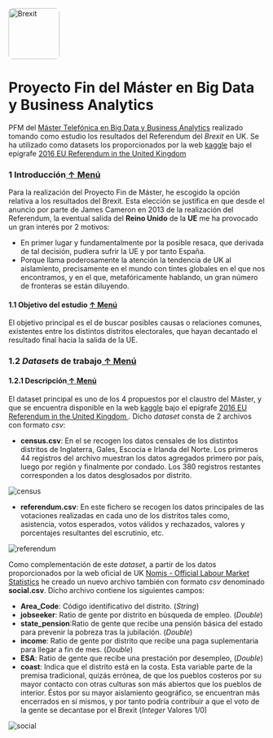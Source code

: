  
 <link rel="stylesheet" type="text/css" media="all" href="css/custom.css" />
<div>
<p><img src="https://pburgov.github.io/brexit3.jpg" alt="Brexit" style="width: 100px; margin:auto; padding: 0px; border-radius: 8%;"/></p>
</div>

# Proyecto Fin del Máster en Big Data y Business Analytics
PFM del [Máster Telefónica en Big Data y Business Analytics](https://www.campusbigdata.com/master-en-big-data-aplicado-y-business-analytics) realizado tomando como estudio los resultados del Referendum del *Brexit* en UK.
Se ha utilizado como datasets los proporcionados por la web [kaggle](https://www.kaggle.com/) bajo el epígrafe [ 2016 EU Referendum in the United Kingdom](https://www.kaggle.com/electoralcommission/brexit-results)

### <a id='1.2'> </a>1 Introducción<span><a  href='#titulo'> &#8593; Menú</a></span>

Para la realización del Proyecto Fin de Máster, he escogido la opción relativa a los resultados del Brexit. Esta elección se justifica en que desde el anuncio por parte de James Cameron en 2013 de la realización del Referendum, la eventual salida del **Reino Unido** de la **UE** me ha provocado un gran interés por 2 motivos:
- En primer lugar y fundamentalmente por la posible resaca, que derivada de tal decisión, pudiera sufrir la UE y por tanto España.
- Porque llama poderosamente la atención la tendencia de UK al aislamiento, precisamente en el mundo con tintes globales en el que nos encontramos, y en el que, metafóricamente hablando, un gran número de fronteras se están diluyendo.


#### <a id="1.1"> </a>1.1 Objetivo del estudio <span><a  href="#titulo"> &#8593; Menú</a></span>

El objetivo principal es el de buscar posibles causas o relaciones comunes, existentes entre los distintos distritos electorales, que hayan decantado el resultado final hacia la salida de la UE.

### <a id="1.2"> </a>1.2 <em>Datasets</em> de trabajo<span><a  href="#titulo"> &#8593; Menú</a></span>

#### <a id="1.2.1"> </a>1.2.1 Descripción<span><a  href="#titulo"> &#8593; Menú</a></span>

El dataset principal es uno de los 4 propuestos por el claustro del Máster, y que se encuentra disponible en la web [kaggle](https://www.kaggle.com/) bajo el epígrafe [2016 EU Referendum in the United Kingdom ](https://www.kaggle.com/electoralcommission/brexit-results). Dicho *dataset* consta de 2 archivos con formato *csv*:
- **census.csv**: En el se recogen los datos censales de los distintos distritos de Inglaterra, Gales, Escocia e Irlanda del Norte. Los primeros 44 registros del archivo muestran los datos agregados primero por país, luego por región y finalmente por condado. Los 380 registros restantes corresponden a los datos desglosados por distrito. 

![census](https://drive.google.com/uc?id=1dPbKAa_MtGywejgKLaQLRY3coXMvHdcG)

- **referendum.csv**: En este fichero se recogen los datos principales de las votaciones realizadas en cada uno de los distritos tales como, asistencia, votos esperados, votos válidos y rechazados,  valores y porcentajes resultantes del escrutinio, etc.

![referendum](https://drive.google.com/uc?id=1r-7ONlAhDyf-W6jhy4MkVT_m-FEQqola)

Como complementación de este *dataset*, a partir de los datos proporcionados por la web oficial de UK [Nomis - Official Labour Market Statistics](https://www.nomisweb.co.uk) he creado un nuevo archivo también con formato *csv* denominado **social.csv**.
Dicho archivo contiene los siguientes campos:
- <strong>Area_Code</strong>: Código identificativo del distrito. (*String*)
- **jobseeker**: Ratio de gente por distrito en búsqueda de empleo. (*Double*)
- **state_pension**:Ratio de gente que recibe una pensión básica del estado para prevenir la pobreza tras la jubilación. (*Double*)
- **income**: Ratio de gente por distrito que recibe una paga suplementaria para llegar a fin de mes. (*Double*)
- **ESA**: Ratio de gente que recibe una prestación por desempleo, (*Double*)
- **coast**: Indica que el distrito está en la costa. Esta variable parte de la premisa tradicional, quizás errónea, de que los pueblos costeros por su mayor contacto con otras culturas son más abiertos que los pueblos de interior. Éstos por su mayor aislamiento geográfico, se encuentran más encerrados en sí mismos, y por tanto podría contribuir a que el voto de la gente se decantase por el Brexit (*Integer* Valores 1/0)

![social](https://drive.google.com/uc?id=1x-r-5qdjojcPEAsu_SPDAXtGtKB8zFO5)

